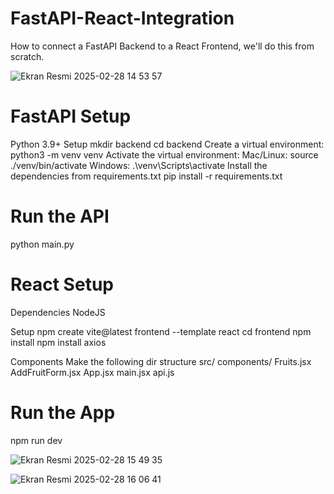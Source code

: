 # FastAPI-React-Integration

How to connect a FastAPI Backend to a React Frontend, we'll do this from scratch.

![Ekran Resmi 2025-02-28 14 53 57](https://github.com/user-attachments/assets/8ca58d80-6e0e-456d-9a61-fb10b6187d78)

# FastAPI Setup

Python 3.9+
Setup
mkdir backend
cd backend
Create a virtual environment: python3 -m venv venv
Activate the virtual environment:
Mac/Linux: source ./venv/bin/activate
Windows: .\venv\Scripts\activate
Install the dependencies from requirements.txt
pip install -r requirements.txt

# Run the API
python main.py

# React Setup

Dependencies
NodeJS

Setup
npm create vite@latest frontend --template react
cd frontend
npm install
npm install axios

Components
Make the following dir structure
src/
  components/
    Fruits.jsx
    AddFruitForm.jsx
    App.jsx
    main.jsx
    api.js

# Run the App

npm run dev

![Ekran Resmi 2025-02-28 15 49 35](https://github.com/user-attachments/assets/c7438efe-e585-4b03-81f1-c6c3f08a9219)

![Ekran Resmi 2025-02-28 16 06 41](https://github.com/user-attachments/assets/0c021688-4754-4b5d-b756-0171624c499b)


